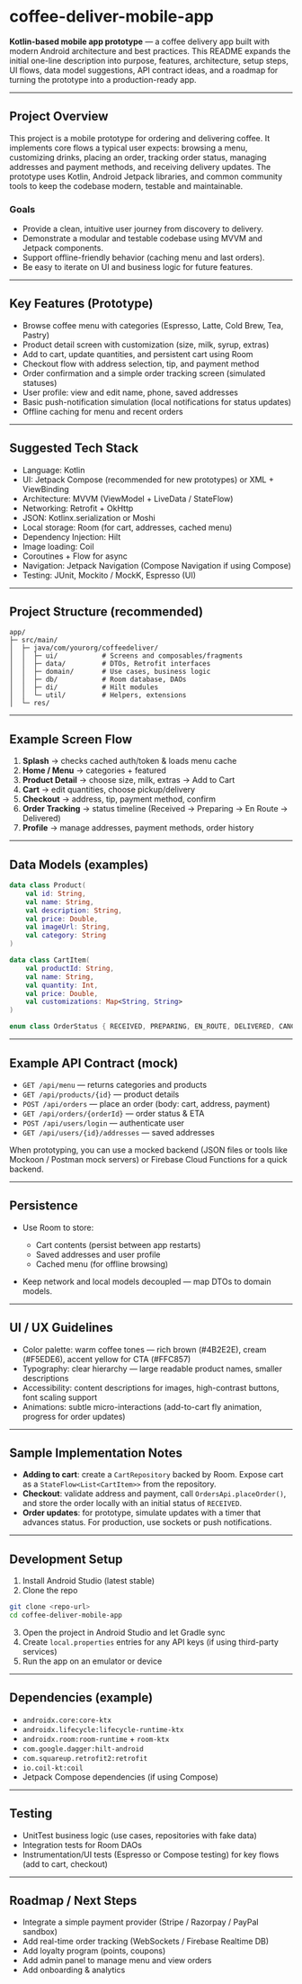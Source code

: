 # coffee-deliver-mobile-app

**Kotlin-based mobile app prototype** — a coffee delivery app built with modern Android architecture and best practices. This README expands the initial one-line description into purpose, features, architecture, setup steps, UI flows, data model suggestions, API contract ideas, and a roadmap for turning the prototype into a production-ready app.

---

## Project Overview

This project is a mobile prototype for ordering and delivering coffee. It implements core flows a typical user expects: browsing a menu, customizing drinks, placing an order, tracking order status, managing addresses and payment methods, and receiving delivery updates. The prototype uses Kotlin, Android Jetpack libraries, and common community tools to keep the codebase modern, testable and maintainable.

### Goals

* Provide a clean, intuitive user journey from discovery to delivery.
* Demonstrate a modular and testable codebase using MVVM and Jetpack components.
* Support offline-friendly behavior (caching menu and last orders).
* Be easy to iterate on UI and business logic for future features.

---

## Key Features (Prototype)

* Browse coffee menu with categories (Espresso, Latte, Cold Brew, Tea, Pastry)
* Product detail screen with customization (size, milk, syrup, extras)
* Add to cart, update quantities, and persistent cart using Room
* Checkout flow with address selection, tip, and payment method
* Order confirmation and a simple order tracking screen (simulated statuses)
* User profile: view and edit name, phone, saved addresses
* Basic push-notification simulation (local notifications for status updates)
* Offline caching for menu and recent orders

---

## Suggested Tech Stack

* Language: Kotlin
* UI: Jetpack Compose (recommended for new prototypes) or XML + ViewBinding
* Architecture: MVVM (ViewModel + LiveData / StateFlow)
* Networking: Retrofit + OkHttp
* JSON: Kotlinx.serialization or Moshi
* Local storage: Room (for cart, addresses, cached menu)
* Dependency Injection: Hilt
* Image loading: Coil
* Coroutines + Flow for async
* Navigation: Jetpack Navigation (Compose Navigation if using Compose)
* Testing: JUnit, Mockito / MockK, Espresso (UI)

---

## Project Structure (recommended)

```
app/
├─ src/main/
│  ├─ java/com/yourorg/coffeedeliver/
│  │  ├─ ui/           # Screens and composables/fragments
│  │  ├─ data/         # DTOs, Retrofit interfaces
│  │  ├─ domain/       # Use cases, business logic
│  │  ├─ db/           # Room database, DAOs
│  │  ├─ di/           # Hilt modules
│  │  └─ util/         # Helpers, extensions
│  └─ res/
```

---

## Example Screen Flow

1. **Splash** -> checks cached auth/token & loads menu cache
2. **Home / Menu** -> categories + featured
3. **Product Detail** -> choose size, milk, extras -> Add to Cart
4. **Cart** -> edit quantities, choose pickup/delivery
5. **Checkout** -> address, tip, payment method, confirm
6. **Order Tracking** -> status timeline (Received → Preparing → En Route → Delivered)
7. **Profile** -> manage addresses, payment methods, order history

---

## Data Models (examples)

```kotlin
data class Product(
    val id: String,
    val name: String,
    val description: String,
    val price: Double,
    val imageUrl: String,
    val category: String
)

data class CartItem(
    val productId: String,
    val name: String,
    val quantity: Int,
    val price: Double,
    val customizations: Map<String, String>
)

enum class OrderStatus { RECEIVED, PREPARING, EN_ROUTE, DELIVERED, CANCELLED }
```

---

## Example API Contract (mock)

* `GET /api/menu` — returns categories and products
* `GET /api/products/{id}` — product details
* `POST /api/orders` — place an order (body: cart, address, payment)
* `GET /api/orders/{orderId}` — order status & ETA
* `POST /api/users/login` — authenticate user
* `GET /api/users/{id}/addresses` — saved addresses

When prototyping, you can use a mocked backend (JSON files or tools like Mockoon / Postman mock servers) or Firebase Cloud Functions for a quick backend.

---

## Persistence

* Use Room to store:

  * Cart contents (persist between app restarts)
  * Saved addresses and user profile
  * Cached menu (for offline browsing)

* Keep network and local models decoupled — map DTOs to domain models.

---

## UI / UX Guidelines

* Color palette: warm coffee tones — rich brown (#4B2E2E), cream (#F5EDE6), accent yellow for CTA (#FFC857)
* Typography: clear hierarchy — large readable product names, smaller descriptions
* Accessibility: content descriptions for images, high-contrast buttons, font scaling support
* Animations: subtle micro-interactions (add-to-cart fly animation, progress for order updates)

---

## Sample Implementation Notes

* **Adding to cart**: create a `CartRepository` backed by Room. Expose cart as a `StateFlow<List<CartItem>>` from the repository.
* **Checkout**: validate address and payment, call `OrdersApi.placeOrder()`, and store the order locally with an initial status of `RECEIVED`.
* **Order updates**: for prototype, simulate updates with a timer that advances status. For production, use sockets or push notifications.

---

## Development Setup

1. Install Android Studio (latest stable)
2. Clone the repo

```bash
git clone <repo-url>
cd coffee-deliver-mobile-app
```

3. Open the project in Android Studio and let Gradle sync
4. Create `local.properties` entries for any API keys (if using third-party services)
5. Run the app on an emulator or device

---

## Dependencies (example)

* `androidx.core:core-ktx`
* `androidx.lifecycle:lifecycle-runtime-ktx`
* `androidx.room:room-runtime` + `room-ktx`
* `com.google.dagger:hilt-android`
* `com.squareup.retrofit2:retrofit`
* `io.coil-kt:coil`
* Jetpack Compose dependencies (if using Compose)

---

## Testing

* UnitTest business logic (use cases, repositories with fake data)
* Integration tests for Room DAOs
* Instrumentation/UI tests (Espresso or Compose testing) for key flows (add to cart, checkout)

---

## Roadmap / Next Steps

* Integrate a simple payment provider (Stripe / Razorpay / PayPal sandbox)
* Add real-time order tracking (WebSockets / Firebase Realtime DB)
* Add loyalty program (points, coupons)
* Add admin panel to manage menu and view orders
* Add onboarding & analytics
